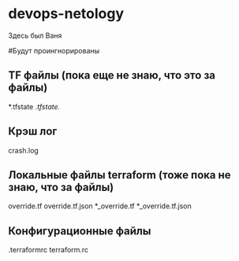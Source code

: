 # devops-netology
Здесь был Ваня


#Будут проингнорированы 

## TF файлы (пока еще не знаю, что это за файлы)

*.tfstate
*.tfstate.*

## Крэш лог

crash.log

## Локальные файлы terraform (тоже пока не знаю, что за файлы)

override.tf
override.tf.json
*_override.tf
*_override.tf.json

## Конфигурационные файлы

.terraformrc
terraform.rc
